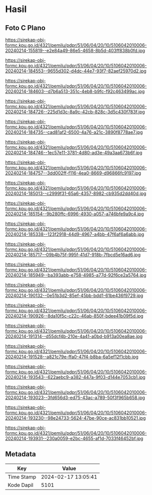 # Hasil

## Foto C Plano

https://sirekap-obj-formc.kpu.go.id/4321/pemilu/pdpr/51/06/04/20/10/5106042010006-20240214-155819--e2e84a49-86e5-4658-8b5d-403ff838b0fd.jpg

https://sirekap-obj-formc.kpu.go.id/4321/pemilu/pdpr/51/06/04/20/10/5106042010006-20240214-184553--9655d302-d4dc-44e7-93f7-82aef25970d2.jpg

https://sirekap-obj-formc.kpu.go.id/4321/pemilu/pdpr/51/06/04/20/10/5106042010006-20240214-184603--d7b6a513-351c-4eb8-b9fc-f92c463499ac.jpg

https://sirekap-obj-formc.kpu.go.id/4321/pemilu/pdpr/51/06/04/20/10/5106042010006-20240214-184726--225d1d3c-8a9c-42cb-828c-3d5c430f783f.jpg

https://sirekap-obj-formc.kpu.go.id/4321/pemilu/pdpr/51/06/04/20/10/5106042010006-20240214-184735--cad81af2-6500-4a76-a21c-3890f8778ae7.jpg

https://sirekap-obj-formc.kpu.go.id/4321/pemilu/pdpr/51/06/04/20/10/5106042010006-20240214-184746--1ec57e11-3781-4d80-ad3e-49a3aa673b6f.jpg

https://sirekap-obj-formc.kpu.go.id/4321/pemilu/pdpr/51/06/04/20/10/5106042010006-20240214-184757--3dd002ff-f116-4ea0-8669-d96866fc9197.jpg

https://sirekap-obj-formc.kpu.go.id/4321/pemilu/pdpr/51/06/04/20/10/5106042010006-20240214-185013--c2999f31-65a6-4357-8982-cb935d2dd40d.jpg

https://sirekap-obj-formc.kpu.go.id/4321/pemilu/pdpr/51/06/04/20/10/5106042010006-20240214-185154--9b280ffc-6996-4930-a057-a746bfe9a9c4.jpg

https://sirekap-obj-formc.kpu.go.id/4321/pemilu/pdpr/51/06/04/20/10/5106042010006-20240214-185338--123f2918-44d9-4967-a4bb-47f6af6a6abb.jpg

https://sirekap-obj-formc.kpu.go.id/4321/pemilu/pdpr/51/06/04/20/10/5106042010006-20240214-185717--09b4b75f-995f-41d7-918b-7fbcd5e16ad6.jpg

https://sirekap-obj-formc.kpu.go.id/4321/pemilu/pdpr/51/06/04/20/10/5106042010006-20240214-185949--ba393abb-e758-4985-a77d-92f6ce2a5764.jpg

https://sirekap-obj-formc.kpu.go.id/4321/pemilu/pdpr/51/06/04/20/10/5106042010006-20240214-190132--0e51b3d2-85ef-45bb-bdd1-61be436f9729.jpg

https://sirekap-obj-formc.kpu.go.id/4321/pemilu/pdpr/51/06/04/20/10/5106042010006-20240214-190926--8da10f5c-c22c-46ab-850f-bdee41b09f5d.jpg

https://sirekap-obj-formc.kpu.go.id/4321/pemilu/pdpr/51/06/04/20/10/5106042010006-20240214-191314--d55dcf4b-210e-4a41-a0bd-b913a00ea8ae.jpg

https://sirekap-obj-formc.kpu.go.id/4321/pemilu/pdpr/51/06/04/20/10/5106042010006-20240214-191528--a821c79e-ffa0-47f4-b8ba-6a5ef12f1cbb.jpg

https://sirekap-obj-formc.kpu.go.id/4321/pemilu/pdpr/51/06/04/20/10/5106042010006-20240214-193543--622aebc9-a382-447a-9f03-d144e7053cb1.jpg

https://sirekap-obj-formc.kpu.go.id/4321/pemilu/pdpr/51/06/04/20/10/5106042010006-20240214-193023--3fd656d3-ed75-43ac-a789-50f3f965b658.jpg

https://sirekap-obj-formc.kpu.go.id/4321/pemilu/pdpr/51/06/04/20/10/5106042010006-20240214-193230--98e24733-5624-47be-90ce-ac831bb10521.jpg

https://sirekap-obj-formc.kpu.go.id/4321/pemilu/pdpr/51/06/04/20/10/5106042010006-20240214-193931--230a0059-e2bc-4655-af1d-7033f46452bf.jpg


## Metadata

| Key        | Value               |
| ---------- | ------------------- |
| Time Stamp | 2024-02-17 13:05:41 |
| Kode Dapil | 5101                |



